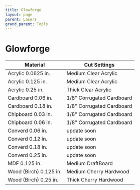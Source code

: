 ```yaml
---
title: Glowforge
layout: page
parent: Lasers
grand_parent: Tools
---
```


# Glowforge

| Material               | Cut Settings              |
| ---------------------- | ------------------------- |
| Acrylic 0.0625 in.     | Medium Clear Acrylic      |
| Acrylic 0.125 in.      | Medium Clear Acrylic      |
| Acrylic 0.25 in.       | Thick Clear Acrylic       |
| Cardboard 0.06 in.     | 1/8" Corrugated Cardboard |
| Cardboard 0.18 in.     | 1/8" Corrugated Cardboard |
| Chipboard 0.03 in.     | 1/8" Corrugated Cardboard |
| Chipboard 0.06 in.     | 1/8" Corrugated Cardboard |
| Converd 0.06 in.       | update soon               |
| Converd 0.12 in.       | update soon               |
| Converd 0.18 in.       | update soon               |
| Converd 0.25 in.       | update soon               |
| MDF 0.125 in.          | Medium DraftBoard         |
| Wood (Birch) 0.125 in. | Medium Cherry Hardwood    |
| Wood (Birch) 0.25 in.  | Thick Cherry Hardwood     |

